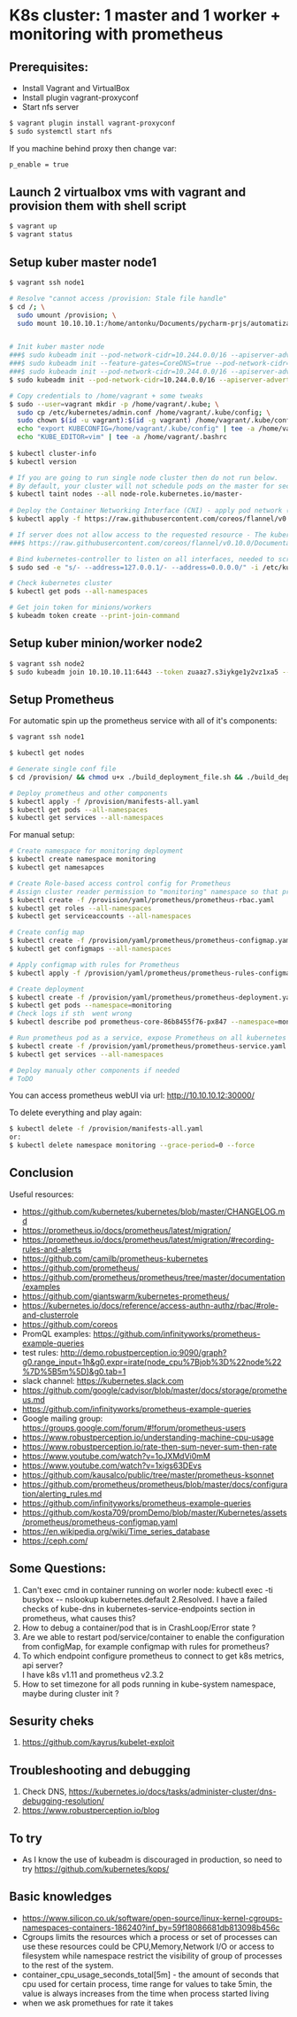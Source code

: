# K8s cluster: 1 master and 1 worker + monitoring with prometheus

## Prerequisites:
- Install Vagrant and VirtualBox
- Install plugin vagrant-proxyconf
- Start nfs server

~~~bash
$ vagrant plugin install vagrant-proxyconf
$ sudo systemctl start nfs
~~~

If you machine behind proxy then change var:
~~~bash
p_enable = true
~~~

## Launch 2 virtualbox vms with vagrant and provision them with shell script
~~~bash
$ vagrant up
$ vagrant status
~~~

## Setup kuber master node1
~~~bash
$ vagrant ssh node1

# Resolve "cannot access /provision: Stale file handle"
$ cd /; \
  sudo umount /provision; \
  sudo mount 10.10.10.1:/home/antonku/Documents/pycharm-prjs/automatization/kubernetes-prometheus/provision /provision


# Init kuber master node
###$ sudo kubeadm init --pod-network-cidr=10.244.0.0/16 --apiserver-advertise-address=10.10.10.11 
###$ sudo kubeadm init --feature-gates=CoreDNS=true --pod-network-cidr=10.244.0.0/16 --apiserver-advertise-address=10.10.10.11 --kubernetes-version stable-1.11
###$ sudo kubeadm init --pod-network-cidr=10.244.0.0/16 --apiserver-advertise-address=10.10.10.11 --kubernetes-version stable-1.9
$ sudo kubeadm init --pod-network-cidr=10.244.0.0/16 --apiserver-advertise-address=10.10.10.11(localip_of_machine) --kubernetes-version stable-1.11

# Copy credentials to /home/vagrant + some tweaks
$ sudo --user=vagrant mkdir -p /home/vagrant/.kube; \
  sudo cp /etc/kubernetes/admin.conf /home/vagrant/.kube/config; \
  sudo chown $(id -u vagrant):$(id -g vagrant) /home/vagrant/.kube/config; \
  echo "export KUBECONFIG=/home/vagrant/.kube/config" | tee -a /home/vagrant/.bashrc; \
  echo "KUBE_EDITOR=vim" | tee -a /home/vagrant/.bashrc
  
$ kubectl cluster-info
$ kubectl version

# If you are going to run single node cluster then do not run below.
# By default, your cluster will not schedule pods on the master for security reasons. If you want to be able to schedule pods on the master
$ kubectl taint nodes --all node-role.kubernetes.io/master-
 
# Deploy the Container Networking Interface (CNI) - apply pod network (flannel) + RBAC permissions
$ kubectl apply -f https://raw.githubusercontent.com/coreos/flannel/v0.10.0/Documentation/kube-flannel.yml

# If server does not allow access to the requested resource - The kubernetes cluster has RBAC enabled. Run:
###$ https://raw.githubusercontent.com/coreos/flannel/v0.10.0/Documentation/k8s-manifests/kube-flannel-rbac.yml

# Bind kubernetes-controller to listen on all interfaces, needed to scrape metrics by promethues from worker node
$ sudo sed -e "s/- --address=127.0.0.1/- --address=0.0.0.0/" -i /etc/kubernetes/manifests/kube-controller-manager.yaml

# Check kubernetes cluster
$ kubectl get pods --all-namespaces

# Get join token for minions/workers 
$ kubeadm token create --print-join-command
~~~

## Setup kuber minion/worker node2
~~~bash
$ vagrant ssh node2
$ sudo kubeadm join 10.10.10.11:6443 --token zuaaz7.s3iykge1y2vz1xa5 --discovery-token-ca-cert-hash sha256:<Your token generated from master node>
~~~

## Setup Prometheus
For automatic spin up the prometheus service with all of it's components:
~~~bash
$ vagrant ssh node1

$ kubectl get nodes

# Generate single conf file
$ cd /provision/ && chmod u+x ./build_deployment_file.sh && ./build_deployment_file.sh

# Deploy prometheus and other components
$ kubectl apply -f /provision/manifests-all.yaml
$ kubectl get pods --all-namespaces
$ kubectl get services --all-namespaces
~~~

For manual setup:
~~~bash
# Create namespace for monitoring deployment
$ kubectl create namespace monitoring
$ kubectl get namesapces

# Create Role-based access control config for Prometheus
# Assign cluster reader permission to "monitoring" namespace so that prometheus can fetch the metrics from kubernetes API’s
$ kubectl create -f /provision/yaml/prometheus/prometheus-rbac.yaml
$ kubectl get roles --all-namespaces
$ kubectl get serviceaccounts --all-namespaces

# Create config map
$ kubectl create -f /provision/yaml/prometheus/prometheus-configmap.yaml -n monitoring
$ kubectl get configmaps --all-namespaces

# Apply configmap with rules for Prometheus
$ kubectl apply -f /provision/yaml/prometheus/prometheus-rules-configmap.yaml --namespace=monitoring

# Create deployment
$ kubectl create -f /provision/yaml/prometheus/prometheus-deployment.yaml --namespace=monitoring
$ kubectl get pods --namespace=monitoring
# Check logs if sth  went wrong
$ kubectl describe pod prometheus-core-86b8455f76-px847 --namespace=monitoring

# Run prometheus pod as a service, expose Prometheus on all kubernetes nodes on port 30000.
$ kubectl create -f /provision/yaml/prometheus/prometheus-service.yaml --namespace=monitoring
$ kubectl get services --all-namespaces

# Deploy manualy other components if needed
# ToDO
~~~

You can access prometheus webUI via url: http://10.10.10.12:30000/

To delete everything and play again:
~~~bash
$ kubectl delete -f /provision/manifests-all.yaml
or:
$ kubectl delete namespace monitoring --grace-period=0 --force
~~~

## Conclusion
Useful resources:
- https://github.com/kubernetes/kubernetes/blob/master/CHANGELOG.md
- https://prometheus.io/docs/prometheus/latest/migration/
- https://prometheus.io/docs/prometheus/latest/migration/#recording-rules-and-alerts
- https://github.com/camilb/prometheus-kubernetes
- https://github.com/prometheus/
- https://github.com/prometheus/prometheus/tree/master/documentation/examples
- https://github.com/giantswarm/kubernetes-prometheus/
- https://kubernetes.io/docs/reference/access-authn-authz/rbac/#role-and-clusterrole
- https://github.com/coreos
- PromQL examples: https://github.com/infinityworks/prometheus-example-queries
- test rules: http://demo.robustperception.io:9090/graph?g0.range_input=1h&g0.expr=irate(node_cpu%7Bjob%3D%22node%22%7D%5B5m%5D)&g0.tab=1
- slack channel: https://kubernetes.slack.com
- https://github.com/google/cadvisor/blob/master/docs/storage/prometheus.md
- https://github.com/infinityworks/prometheus-example-queries
- Google mailing group: https://groups.google.com/forum/#!forum/prometheus-users
- https://www.robustperception.io/understanding-machine-cpu-usage
- https://www.robustperception.io/rate-then-sum-never-sum-then-rate
- https://www.youtube.com/watch?v=1oJXMdVi0mM
- https://www.youtube.com/watch?v=1xigs63DEvs
- https://github.com/kausalco/public/tree/master/prometheus-ksonnet
- https://github.com/prometheus/prometheus/blob/master/docs/configuration/alerting_rules.md
- https://github.com/infinityworks/prometheus-example-queries
- https://github.com/kosta709/promDemo/blob/master/Kubernetes/assets/prometheus/prometheus-configmap.yaml
- https://en.wikipedia.org/wiki/Time_series_database
- https://ceph.com/

## Some Questions:
1. Can't exec cmd in container running on worler node: kubectl exec -ti busybox -- nslookup kubernetes.default
2.Resolved. I have a failed checks of kube-dns in kubernetes-service-endpoints section in prometheus, what causes this?
3. How to debug a container/pod that is in CrashLoop/Error state ?
4. Are we able to restart pod/service/container to enable the configuration from configMap, for example configmap with rules for prometheus?
5. To which endpoint configure prometheus to connect to get k8s metrics, api server? <br/>
I have k8s v1.11 and prometheus v2.3.2
6. How to set timezone for all pods running in kube-system namespace, maybe during cluster init ?

## Sesurity cheks
1. https://github.com/kayrus/kubelet-exploit

## Troubleshooting and debugging
1. Check DNS, https://kubernetes.io/docs/tasks/administer-cluster/dns-debugging-resolution/
2. https://www.robustperception.io/blog

## To try
- As I know the use of kubeadm is discouraged in production, so need to try https://github.com/kubernetes/kops/

## Basic knowledges
- https://www.silicon.co.uk/software/open-source/linux-kernel-cgroups-namespaces-containers-186240?inf_by=59f18086681db813098b456c
- Cgroups limits the resources which a process or set of processes can use these resources could be CPU,Memory,Network I/O or access to filesystem
while namespace restrict the visibility of group of processes to the rest of the system.
- container_cpu_usage_seconds_total[5m] - the amount of seconds that cpu used for certain process, time range for values to take 5min, the value is always increases from the time when process started living
- when we ask promethues for rate it takes
